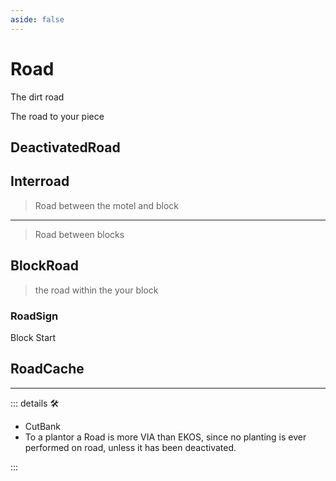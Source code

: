 ```yaml
---
aside: false
---
```

# Road

The dirt road

The road to your piece

## DeactivatedRoad

## Interroad

> Road between the motel and block
---
> Road between blocks

## BlockRoad

> the road within the  your block

### RoadSign

Block Start

## RoadCache

---

<!-- =================================================== -->
<!-- =================================================== -->
<!-- =================================================== -->
<!-- =================================================== -->
<!-- =================================================== -->
::: details 🛠

- CutBank
- To a plantor a Road is more VIA than EKOS, since no planting is ever performed on road, unless it has been deactivated.

:::
